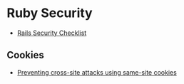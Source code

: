 # Ruby Security

* [Rails Security Checklist](https://github.com/eliotsykes/rails-security-checklist)

## Cookies

* [Preventing cross-site attacks using same-site cookies](https://blogs.dropbox.com/tech/2017/03/preventing-cross-site-attacks-using-same-site-cookies/)